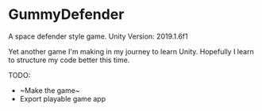 # GummyDefender
A space defender style game. Unity Version: 2019.1.6f1

Yet another game I'm making in my journey to learn Unity. Hopefully I learn to structure my code better this time.

TODO:
* ~Make the game~
* Export playable game app
